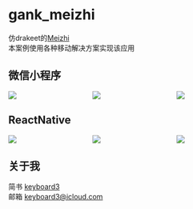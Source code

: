 # gank_meizhi


仿drakeet的[Meizhi](https://github.com/drakeet/Meizhi)<br>
本案例使用各种移动解决方案实现该应用

 
## 微信小程序

<div style="display:flex;flex-flow:row wrap;">
    <img src="/weixin/images/home.png" style="flex:1">
    <img src="/weixin/images/preview.png" style="flex:1">
    <img src="/weixin/images/detail.png" style="flex:1">
</div>

## ReactNative
<div style="display:flex;flex-flow:row wrap;">
    <img src="/reactNative/images/home.png" style="flex:1">
    <img src="/reactNative/images/preview.png" style="flex:1">
    <img src="/reactNative/images/detail.png" style="flex:1">
</div>

## 关于我

简书 [keyboard3](http://www.jianshu.com/users/62329de8c8a6/latest_articles)<br>
邮箱 keyboard3@icloud.com
